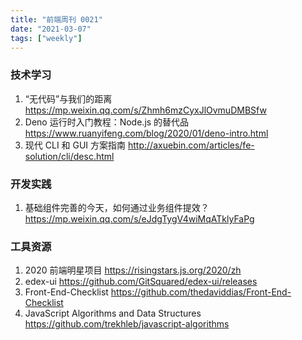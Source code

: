 ```yaml
---
title: "前端周刊 0021"
date: "2021-03-07"
tags: ["weekly"]
---
```


### 技术学习
1. “无代码”与我们的距离 https://mp.weixin.qq.com/s/Zhmh6mzCyxJlOvmuDMBSfw
2. Deno 运行时入门教程：Node.js 的替代品 https://www.ruanyifeng.com/blog/2020/01/deno-intro.html
3. 现代 CLI 和 GUI 方案指南  http://axuebin.com/articles/fe-solution/cli/desc.html

### 开发实践
1. 基础组件完善的今天，如何通过业务组件提效？ https://mp.weixin.qq.com/s/eJdgTygV4wiMqATklyFaPg

### 工具资源
1. 2020 前端明星项目 https://risingstars.js.org/2020/zh 
2. edex-ui https://github.com/GitSquared/edex-ui/releases
3. Front-End-Checklist https://github.com/thedaviddias/Front-End-Checklist
4. JavaScript Algorithms and Data Structures https://github.com/trekhleb/javascript-algorithms